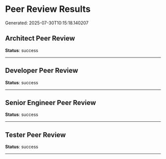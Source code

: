 # Peer Review Results

Generated: 2025-07-30T10:15:18.140207

## Architect Peer Review

**Status**: success



---

## Developer Peer Review

**Status**: success



---

## Senior Engineer Peer Review

**Status**: success



---

## Tester Peer Review

**Status**: success



---

